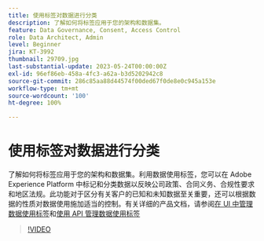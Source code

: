 ```yaml
---
title: 使用标签对数据进行分类
description: 了解如何将标签应用于您的架构和数据集。
feature: Data Governance, Consent, Access Control
role: Data Architect, Admin
level: Beginner
jira: KT-3992
thumbnail: 29709.jpg
last-substantial-update: 2023-05-24T00:00:00Z
exl-id: 96ef86eb-458a-4fc3-a62a-b3d5202942c8
source-git-commit: 286c85aa88d44574f00ded67f0de8e0c945a153e
workflow-type: tm+mt
source-wordcount: '100'
ht-degree: 100%

---
```


# 使用标签对数据进行分类

了解如何将标签应用于您的架构和数据集。利用数据使用标签，您可以在 Adobe Experience Platform 中标记和分类数据以反映公司政策、合同义务、合规性要求和地区法规。此功能对于区分有关客户的已知和未知数据至关重要，还可以根据数据的性质对数据使用施加适当的控制。有关详细的产品文档，请参阅[在 UI 中管理数据使用标签](https://experienceleague.adobe.com/docs/experience-platform/data-governance/labels/user-guide.html?lang=zh-Hans)和[使用 API 管理数据使用标签](https://experienceleague.adobe.com/docs/experience-platform/data-governance/labels/dataset-api.html?lang=zh-Hans)

>[!VIDEO](https://video.tv.adobe.com/v/29709?learn=on&enablevpops)
